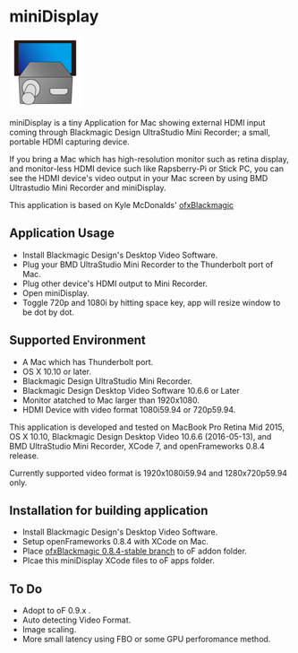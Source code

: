 # miniDisplay 

![icon](miniDisplay/Images.xcassets/Appicon.appiconset/Icon_128x128.png)

miniDisplay is a tiny Application for Mac showing external HDMI input coming through Blackmagic Design UltraStudio Mini Recorder; a small, portable HDMI capturing device.

If you bring a Mac which has high-resolution monitor such as retina display, and monitor-less HDMI device such like Rapsberry-Pi or Stick PC, you can see the HDMI device's video output in your Mac screen by using BMD Ultrastudio Mini Recorder and miniDisplay.

This application is based on Kyle McDonalds' [ofxBlackmagic](https://github.com/kylemcdonald/ofxBlackmagic)

## Application Usage

* Install Blackmagic Design's Desktop Video Software.
* Plug your BMD UltraStudio Mini Recorder to the Thunderbolt port of Mac.
* Plug other device's HDMI output to Mini Recorder.
* Open miniDisplay.
* Toggle 720p and 1080i by hitting space key, app will resize window to be dot by dot.

## Supported Environment

* A Mac which has Thunderbolt port.
* OS X 10.10 or later.
* Blackmagic Design UltraStudio Mini Recorder.
* Blackmagic Design Desktop Video Software 10.6.6 or Later
* Monitor atatched to Mac larger than 1920x1080.
* HDMI Device with video format 1080i59.94 or  720p59.94.

This application is developed and tested on MacBook Pro Retina Mid 2015, OS X 10.10, Blackmagic Design Desktop Video 10.6.6 (2016-05-13), and BMD UltraStudio Mini Recorder, XCode 7, and openFrameworks 0.8.4 release.

Currently supported video format is 1920x1080i59.94 and 1280x720p59.94 only. 


## Installation for building application

* Install Blackmagic Design's Desktop Video Software.
* Setup openFrameworks 0.8.4 with XCode on Mac.
* Place [ofxBlackmagic 0.8.4-stable branch](https://github.com/MorimasaAketa/ofxBlackmagic/tree/0.8.4-stable) to oF addon folder.
* Plcae this miniDisplay XCode files to oF apps folder.

## To Do 

* Adopt to oF 0.9.x .
* Auto detecting Video Format.
* Image scaling.
* More small latency using FBO or some GPU perforomance method.


